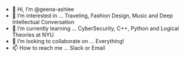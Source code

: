 - 👋 Hi, I’m @geena-ashlee
- 👀 I’m interested in ... Traveling, Fashion Design, Music and Deep Intellectual Conversation
- 🌱 I’m currently learning ... CyberSecurity, C++, Python and Logical Theories at NYU
- 💞️ I’m looking to collaborate on ... Everything! 
- 📫 How to reach me ... Slack or Email

<!---
geena-ashlee/geena-ashlee is a ✨ special ✨ repository because its `README.md` (this file) appears on your GitHub profile.
You can click the Preview link to take a look at your changes.
--->
